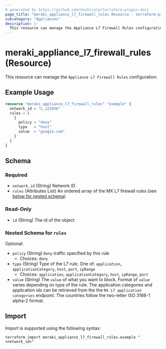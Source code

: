 ```yaml
---
# generated by https://github.com/hashicorp/terraform-plugin-docs
page_title: "meraki_appliance_l7_firewall_rules Resource - terraform-provider-meraki"
subcategory: "Appliances"
description: |-
  This resource can manage the Appliance L7 Firewall Rules configuration.
---
```


# meraki_appliance_l7_firewall_rules (Resource)

This resource can manage the `Appliance L7 Firewall Rules` configuration.

## Example Usage

```terraform
resource "meraki_appliance_l7_firewall_rules" "example" {
  network_id = "L_123456"
  rules = [
    {
      policy = "deny"
      type   = "host"
      value  = "google.com"
    }
  ]
}
```

<!-- schema generated by tfplugindocs -->
## Schema

### Required

- `network_id` (String) Network ID
- `rules` (Attributes List) An ordered array of the MX L7 firewall rules (see [below for nested schema](#nestedatt--rules))

### Read-Only

- `id` (String) The id of the object

<a id="nestedatt--rules"></a>
### Nested Schema for `rules`

Optional:

- `policy` (String) `Deny` traffic specified by this rule
  - Choices: `deny`
- `type` (String) Type of the L7 rule. One of: `application`, `applicationCategory`, `host`, `port`, `ipRange`
  - Choices: `application`, `applicationCategory`, `host`, `ipRange`, `port`
- `value` (String) The `value` of what you want to block. Format of `value` varies depending on type of the rule. The application categories and application ids can be retrieved from the the `MX L7 application categories` endpoint. The countries follow the two-letter ISO 3166-1 alpha-2 format.

## Import

Import is supported using the following syntax:

```shell
terraform import meraki_appliance_l7_firewall_rules.example "<network_id>"
```

